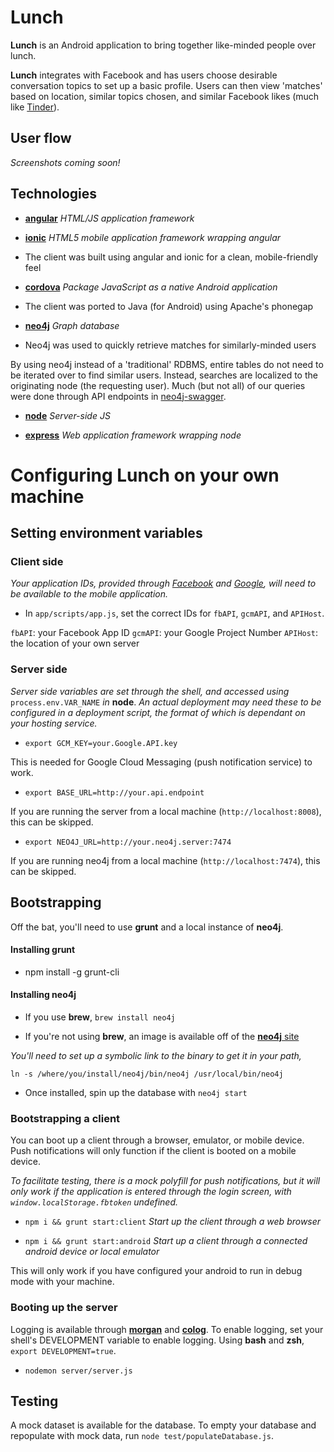 Lunch
=====

**Lunch** is an Android application to bring together like-minded people over lunch.

**Lunch** integrates with Facebook and has users choose desirable conversation topics to set up a basic profile. Users can then view 'matches' based on location, similar topics chosen, and similar Facebook likes (much like [Tinder](http://www.gottinder.com/)).

## User flow

*Screenshots coming soon!*

## Technologies

* **[angular](http://angularjs.org)** *HTML/JS application framework*

* **[ionic](http://ionicframework.com/)** *HTML5 mobile application framework wrapping angular*

 * The client was built using angular and ionic for a clean, mobile-friendly feel

* **[cordova](http://cordova.apache.org)** *Package JavaScript as a native Android application*

 * The client was ported to Java (for Android) using Apache's phonegap

* **[neo4j](http://neo4j.org)** *Graph database*

 * Neo4j was used to quickly retrieve matches for similarly-minded users

  By using neo4j instead of a 'traditional' RDBMS, entire tables do not need to be iterated over to find similar users. Instead, searches are localized to the originating node (the requesting user). Much (but not all) of our queries were done through API endpoints in [neo4j-swagger](http://neo4j-swagger.tinj.com/docs/).

* **[node](http://nodejs.org)** *Server-side JS*

* **[express](http://expressjs.com)** *Web application framework wrapping node*

# Configuring **Lunch** on your own machine

## Setting environment variables

### Client side

*Your application IDs, provided through [Facebook](https://developers.facebook.com/) and [Google](https://console.developers.google.com/project), will need to be available to the mobile application.*

* In `app/scripts/app.js`, set the correct IDs for `fbAPI`, `gcmAPI`, and `APIHost`.

 `fbAPI`: your Facebook App ID
 `gcmAPI`: your Google Project Number
 `APIHost`: the location of your own server

### Server side

*Server side variables are set through the shell, and accessed using* `process.env.VAR_NAME` *in* **node**. *An actual deployment may need these to be configured in a deployment script, the format of which is dependant on your hosting service.*

* `export GCM_KEY=your.Google.API.key`

 This is needed for Google Cloud Messaging (push notification service) to work.

* `export BASE_URL=http://your.api.endpoint`

 If you are running the server from a local machine (`http://localhost:8008`), this can be skipped.

* `export NEO4J_URL=http://your.neo4j.server:7474`

 If you are running neo4j from a local machine (`http://localhost:7474`), this can be skipped.

## Bootstrapping

Off the bat, you'll need to use **grunt** and a local instance of **neo4j**.

#### Installing **grunt**

* npm install -g grunt-cli

#### Installing **neo4j**

* If you use **brew**, `brew install neo4j`

* If you're not using **brew**, an image is available off of the [**neo4j** site](http://www.neo4j.org/download)

 *You'll need to set up a symbolic link to the binary to get it in your path,*

 `ln -s /where/you/install/neo4j/bin/neo4j /usr/local/bin/neo4j`

* Once installed, spin up the database with `neo4j start`

### Bootstrapping a client

You can boot up a client through a browser, emulator, or mobile device. Push notifications will only function if the client is booted on a mobile device.

*To facilitate testing, there is a mock polyfill for push notifications, but it will only work if the application is entered through the login screen, with `window.localStorage.fbtoken` undefined.*

* `npm i && grunt start:client` *Start up the client through a web browser*

* `npm i && grunt start:android` *Start up a client through a connected android device or local emulator*

 This will only work if you have configured your android to run in debug mode with your machine.

### Booting up the server

Logging is available through [**morgan**](https://www.npmjs.org/package/morgan) and [**colog**](https://www.npmjs.org/package/colog). To enable logging, set your shell's DEVELOPMENT variable to enable logging. Using **bash** and **zsh**, `export DEVELOPMENT=true`.

* `nodemon server/server.js`

## Testing

A mock dataset is available for the database. To empty your database and repopulate with mock data, run `node test/populateDatabase.js`.